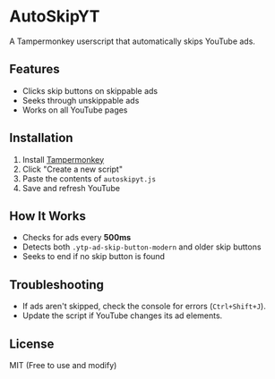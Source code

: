 # AutoSkipYT  

A Tampermonkey userscript that automatically skips YouTube ads.  

## Features  
- Clicks skip buttons on skippable ads  
- Seeks through unskippable ads  
- Works on all YouTube pages  

## Installation  
1. Install [Tampermonkey](https://www.tampermonkey.net/)  
2. Click "Create a new script"  
3. Paste the contents of `autoskipyt.js`  
4. Save and refresh YouTube  

## How It Works  
- Checks for ads every **500ms**  
- Detects both `.ytp-ad-skip-button-modern` and older skip buttons  
- Seeks to end if no skip button is found  

## Troubleshooting  
- If ads aren't skipped, check the console for errors (`Ctrl+Shift+J`).  
- Update the script if YouTube changes its ad elements.  

## License  
MIT (Free to use and modify)  
